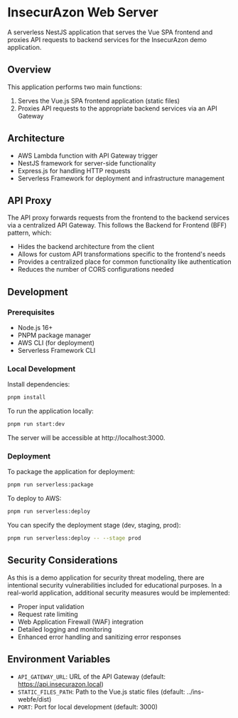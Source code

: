 # InsecurAzon Web Server

A serverless NestJS application that serves the Vue SPA frontend and proxies API requests to backend services for the InsecurAzon demo application.

## Overview

This application performs two main functions:

1. Serves the Vue.js SPA frontend application (static files)
2. Proxies API requests to the appropriate backend services via an API Gateway

## Architecture

- AWS Lambda function with API Gateway trigger
- NestJS framework for server-side functionality
- Express.js for handling HTTP requests
- Serverless Framework for deployment and infrastructure management

## API Proxy

The API proxy forwards requests from the frontend to the backend services via a centralized API Gateway. This follows the Backend for Frontend (BFF) pattern, which:

- Hides the backend architecture from the client
- Allows for custom API transformations specific to the frontend's needs
- Provides a centralized place for common functionality like authentication
- Reduces the number of CORS configurations needed

## Development

### Prerequisites

- Node.js 16+
- PNPM package manager
- AWS CLI (for deployment)
- Serverless Framework CLI

### Local Development

Install dependencies:

```bash
pnpm install
```

To run the application locally:

```bash
pnpm run start:dev
```

The server will be accessible at http://localhost:3000.

### Deployment

To package the application for deployment:

```bash
pnpm run serverless:package
```

To deploy to AWS:

```bash
pnpm run serverless:deploy
```

You can specify the deployment stage (dev, staging, prod):

```bash
pnpm run serverless:deploy -- --stage prod
```

## Security Considerations

As this is a demo application for security threat modeling, there are intentional security vulnerabilities included for educational purposes. In a real-world application, additional security measures would be implemented:

- Proper input validation
- Request rate limiting
- Web Application Firewall (WAF) integration
- Detailed logging and monitoring
- Enhanced error handling and sanitizing error responses

## Environment Variables

- `API_GATEWAY_URL`: URL of the API Gateway (default: https://api.insecurazon.local)
- `STATIC_FILES_PATH`: Path to the Vue.js static files (default: ../ins-webfe/dist)
- `PORT`: Port for local development (default: 3000) 